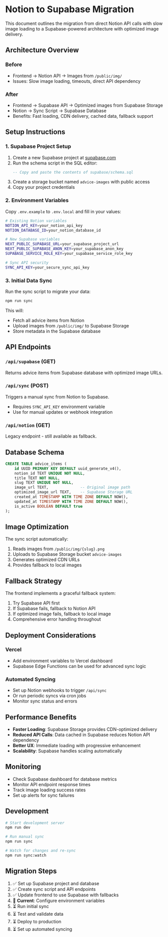 # Notion to Supabase Migration

This document outlines the migration from direct Notion API calls with slow image loading to a Supabase-powered architecture with optimized image delivery.

## Architecture Overview

### Before
- Frontend → Notion API → Images from `/public/img/`
- Issues: Slow image loading, timeouts, direct API dependency

### After
- Frontend → Supabase API → Optimized images from Supabase Storage
- Notion → Sync Script → Supabase Database
- Benefits: Fast loading, CDN delivery, cached data, fallback support

## Setup Instructions

### 1. Supabase Project Setup

1. Create a new Supabase project at [supabase.com](https://supabase.com)
2. Run the schema script in the SQL editor:
   ```sql
   -- Copy and paste the contents of supabase/schema.sql
   ```
3. Create a storage bucket named `advice-images` with public access
4. Copy your project credentials

### 2. Environment Variables

Copy `.env.example` to `.env.local` and fill in your values:

```bash
# Existing Notion variables
NOTION_API_KEY=your_notion_api_key
NOTION_DATABASE_ID=your_notion_database_id

# New Supabase variables
NEXT_PUBLIC_SUPABASE_URL=your_supabase_project_url
NEXT_PUBLIC_SUPABASE_ANON_KEY=your_supabase_anon_key
SUPABASE_SERVICE_ROLE_KEY=your_supabase_service_role_key

# Sync API security
SYNC_API_KEY=your_secure_sync_api_key
```

### 3. Initial Data Sync

Run the sync script to migrate your data:

```bash
npm run sync
```

This will:
- Fetch all advice items from Notion
- Upload images from `/public/img/` to Supabase Storage
- Store metadata in the Supabase database

## API Endpoints

### `/api/supabase` (GET)
Returns advice items from Supabase database with optimized image URLs.

### `/api/sync` (POST)
Triggers a manual sync from Notion to Supabase.
- Requires `SYNC_API_KEY` environment variable
- Use for manual updates or webhook integration

### `/api/notion` (GET)
Legacy endpoint - still available as fallback.

## Database Schema

```sql
CREATE TABLE advice_items (
    id UUID PRIMARY KEY DEFAULT uuid_generate_v4(),
    notion_id TEXT UNIQUE NOT NULL,
    title TEXT NOT NULL,
    slug TEXT UNIQUE NOT NULL,
    image_url TEXT,              -- Original image path
    optimized_image_url TEXT,    -- Supabase Storage URL
    created_at TIMESTAMP WITH TIME ZONE DEFAULT NOW(),
    updated_at TIMESTAMP WITH TIME ZONE DEFAULT NOW(),
    is_active BOOLEAN DEFAULT true
);
```

## Image Optimization

The sync script automatically:
1. Reads images from `/public/img/{slug}.png`
2. Uploads to Supabase Storage bucket `advice-images`
3. Generates optimized CDN URLs
4. Provides fallback to local images

## Fallback Strategy

The frontend implements a graceful fallback system:
1. Try Supabase API first
2. If Supabase fails, fallback to Notion API
3. If optimized image fails, fallback to local image
4. Comprehensive error handling throughout

## Deployment Considerations

### Vercel
- Add environment variables to Vercel dashboard
- Supabase Edge Functions can be used for advanced sync logic

### Automated Syncing
- Set up Notion webhooks to trigger `/api/sync`
- Or run periodic syncs via cron jobs
- Monitor sync status and errors

## Performance Benefits

- **Faster Loading**: Supabase Storage provides CDN-optimized delivery
- **Reduced API Calls**: Data cached in Supabase reduces Notion API dependency
- **Better UX**: Immediate loading with progressive enhancement
- **Scalability**: Supabase handles scaling automatically

## Monitoring

- Check Supabase dashboard for database metrics
- Monitor API endpoint response times
- Track image loading success rates
- Set up alerts for sync failures

## Development

```bash
# Start development server
npm run dev

# Run manual sync
npm run sync

# Watch for changes and re-sync
npm run sync:watch
```

## Migration Steps

1. ✅ Set up Supabase project and database
2. ✅ Create sync script and API endpoints
3. ✅ Update frontend to use Supabase with fallbacks
4. 🔄 **Current**: Configure environment variables
5. ⏳ Run initial sync
6. ⏳ Test and validate data
7. ⏳ Deploy to production
8. ⏳ Set up automated syncing
